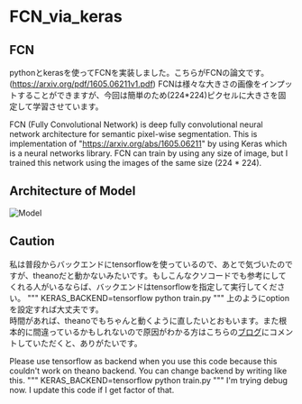 # FCN_via_keras

## FCN

pythonとkerasを使ってFCNを実装しました。こちらがFCNの論文です。(https://arxiv.org/pdf/1605.06211v1.pdf) FCNは様々な大きさの画像をインプットすることができますが、今回は簡単のため(224*224)ピクセルに大きさを固定して学習させています。

FCN (Fully Convolutional Network) is deep fully convolutional neural network architecture for semantic pixel-wise segmentation. This is implementation of "https://arxiv.org/abs/1605.06211" by using Keras which is a neural networks library. FCN can train by using any size of image, but I trained this network using the images of the same size (224 * 224).

## Architecture of Model
![Model](https://github.com/k3nt0w/garage/blob/master/img/FCN_model.png "Model_of_FCN")

## Caution

私は普段からバックエンドにtensorflowを使っているので、あとで気づいたのですが、theanoだと動かないみたいです。もしこんなクソコードでも参考にしてくれる人がいるならば、バックエンドはtensorflowを指定して実行してください。
"""
KERAS_BACKEND=tensorflow python train.py
"""
上のようにoptionを設定すれば大丈夫です。  
時間があれば、theanoでもちゃんと動くように直したいとおもいます。また根本的に間違っているかもしれないので原因がわかる方はこちらの[ブログ](http://ket-30.hatenablog.com)にコメントしていただくと、ありがたいです。

Please use tensorflow as backend when you use this code because this couldn't work on theano backend. You can change backend by writing like this.
"""
KERAS_BACKEND=tensorflow python train.py
"""
I'm trying debug now. I update this code if I get factor of that.
